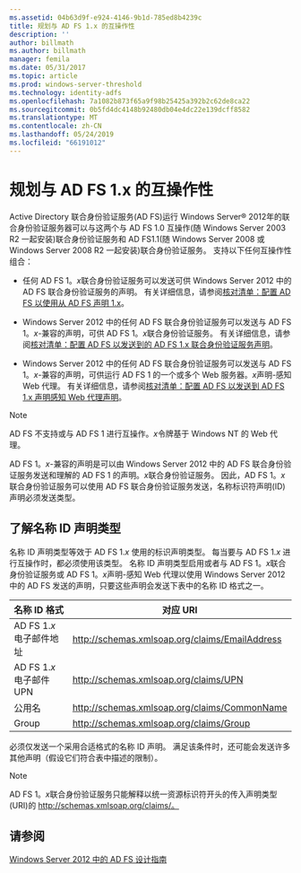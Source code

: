 ```yaml
---
ms.assetid: 04b63d9f-e924-4146-9b1d-785ed8b4239c
title: 规划与 AD FS 1.x 的互操作性
description: ''
author: billmath
ms.author: billmath
manager: femila
ms.date: 05/31/2017
ms.topic: article
ms.prod: windows-server-threshold
ms.technology: identity-adfs
ms.openlocfilehash: 7a1082b873f65a9f98b25425a392b2c62de8ca22
ms.sourcegitcommit: 0b5fd4dc4148b92480db04e4dc22e139dcff8582
ms.translationtype: MT
ms.contentlocale: zh-CN
ms.lasthandoff: 05/24/2019
ms.locfileid: "66191012"
---
```

# <a name="planning-for-interoperability-with-ad-fs-1x"></a>规划与 AD FS 1.x 的互操作性

Active Directory 联合身份验证服务\(AD FS\)运行 Windows Server® 2012年的联合身份验证服务器可以与这两个与 AD FS 1.0 互操作\(随 Windows Server 2003 R2 一起安装\)联合身份验证服务和 AD FS1.1\(随 Windows Server 2008 或 Windows Server 2008 R2 一起安装\)联合身份验证服务。 支持以下任何互操作性组合：  
  
-   任何 AD FS 1。*x*联合身份验证服务可以发送可供 Windows Server 2012 中的 AD FS 联合身份验证服务的声明。 有关详细信息，请参阅[核对清单：配置 AD FS 以使用从 AD FS 声明 1.x](../../ad-fs/deployment/Checklist--Configuring-AD-FS--to-Consume-Claims-from-AD-FS-1.x.md)。  
  
-   Windows Server 2012 中的任何 AD FS 联合身份验证服务可以发送与 AD FS 1。*x*\-兼容的声明，可供 AD FS 1。*x*联合身份验证服务。 有关详细信息，请参阅[核对清单：配置 AD FS 以发送到的 AD FS 1.x 联合身份验证服务声明](../../ad-fs/deployment/Checklist--Configuring-AD-FS-to-Send-Claims-to-an-AD-FS-1.x-Federation-Service.md)。  
  
-   Windows Server 2012 中的任何 AD FS 联合身份验证服务可以发送与 AD FS 1。*x*\-兼容的声明，可供运行 AD FS 1 的一个或多个 Web 服务器。*x*声明\-感知 Web 代理。 有关详细信息，请参阅[核对清单：配置 AD FS 以发送到 AD FS 1.x 声明感知 Web 代理声明](../../ad-fs/deployment/Checklist--Configuring-AD-FS-to-Send-Claims-to-an-AD-FS-1.x-Claims-Aware-Web-Agent.md)。  
  
> [!NOTE]  
> AD FS 不支持或与 AD FS 1 进行互操作。*x*令牌基于 Windows NT 的 Web 代理。  
  
AD FS 1。*x*\-兼容的声明是可以由 Windows Server 2012 中的 AD FS 联合身份验证服务发送和理解的 AD FS 1 的声明。*x*联合身份验证服务。 因此，AD FS 1。*x*联合身份验证服务可以使用 AD FS 联合身份验证服务发送，名称标识符声明\(ID\)声明必须发送类型。  
  
## <a name="understanding-the-nameid-claim-type"></a>了解名称 ID 声明类型  
名称 ID 声明类型等效于 AD FS 1.*x* 使用的标识声明类型。 每当要与 AD FS 1.*x* 进行互操作时，都必须使用该类型。 名称 ID 声明类型启用或者与 AD FS 1。*x*联合身份验证服务或 AD FS 1。*x*声明\-感知 Web 代理以使用 Windows Server 2012 中的 AD FS 发送的声明，只要这些声明会发送下表中的名称 ID 格式之一。  
  
|名称 ID 格式|对应 URI|  
|------------------|---------------------|  
|AD FS 1.*x* 电子邮件地址|http://schemas.xmlsoap.org/claims/EmailAddress|  
|AD FS 1.*x* 电子邮件 UPN|http://schemas.xmlsoap.org/claims/UPN|  
|公用名|http://schemas.xmlsoap.org/claims/CommonName|  
|Group|http://schemas.xmlsoap.org/claims/Group|  
  
必须仅发送一个采用合适格式的名称 ID 声明。 满足该条件时，还可能会发送许多其他声明（假设它们符合表中描述的限制）。  
  
> [!NOTE]  
> AD FS 1。*x*联合身份验证服务只能解释以统一资源标识符开头的传入声明类型\(URI\)的 http://schemas.xmlsoap.org/claims/。  
  
## <a name="see-also"></a>请参阅
[Windows Server 2012 中的 AD FS 设计指南](AD-FS-Design-Guide-in-Windows-Server-2012.md)
